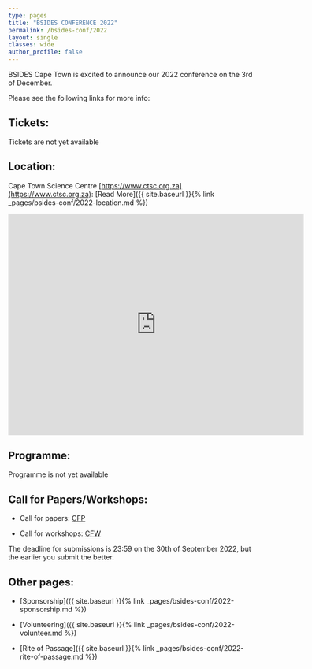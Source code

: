 ```yaml
---
type: pages
title: "BSIDES CONFERENCE 2022"
permalink: /bsides-conf/2022
layout: single
classes: wide
author_profile: false
---
```

<p>BSIDES Cape Town is excited to announce our 2022 conference on the 3rd of  December.</p>
<p>Please see the following links for more info:</p>



## Tickets:
Tickets are not yet available

## Location:
Cape Town Science Centre [https://www.ctsc.org.za](https://www.ctsc.org.za): 
[Read More]({{ site.baseurl }}{% link _pages/bsides-conf/2022-location.md %}) 
<iframe src="https://www.google.com/maps/embed?pb=!1m18!1m12!1m3!1d3310.1161613661575!2d18.461793015165348!3d-33.93814033009232!2m3!1f0!2f0!3f0!3m2!1i1024!2i768!4f13.1!3m3!1m2!1s0x1dcc5d058484eba7%3A0xd4bb85c829464c5!2sCape%20Town%20Science%20Centre!5e0!3m2!1sen!2sza!4v1646655787351!5m2!1sen!2sza" width="600" height="450" style="border:0;" allowfullscreen="" loading="lazy"></iframe>

## Programme:
Programme is not yet available  

## Call for Papers/Workshops:
- Call for papers:  [CFP](/assets/pdf/Call_for_Papers_2022.pdf)

[//]: # ([Closed]&#40;{{ site.baseurl }}{% link _pages/bsides-conf/2022-cfp.md %}&#41; )

- Call for workshops:  [CFW](/assets/pdf/CFW_2022.pdf)

The deadline for submissions is 23:59 on the 30th of September 2022, but the earlier you submit the better. 

[//]: # ([Closed]&#40;{{ site.baseurl }}{% link _pages/bsides-conf/2022-cfw.md %}&#41; )

## Other pages:
  
- [Sponsorship]({{ site.baseurl }}{% link _pages/bsides-conf/2022-sponsorship.md %})  
  
- [Volunteering]({{ site.baseurl }}{% link _pages/bsides-conf/2022-volunteer.md %})  

- [Rite of Passage]({{ site.baseurl }}{% link _pages/bsides-conf/2022-rite-of-passage.md %})  


